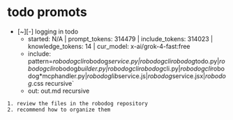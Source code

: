 
# todo  promots
- [~][-] logging in todo
  - started: N/A | prompt_tokens: 314479 | include_tokens: 314023 | knowledge_tokens: 14 | cur_model: x-ai/grok-4-fast:free
  - include: pattern=*robodogcli*robodog*service.py|*robodogcli*robodog*todo.py|*robodogcli*robodog*builder.py|*robodogcli*robodog*cli.py|*robodogcli*robodog*mcphandler.py|*robodoglib*service.js|*robodog*service.jsx|*robodog*.css     recursive`
  - out: out.md recursive
```knowledge
1. review the files in the robodog repository
2. recommend how to organize them
```